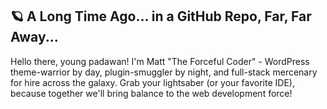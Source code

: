 ## 🪐 A Long Time Ago... in a GitHub Repo, Far, Far Away...

Hello there, young padawan! I'm Matt "The Forceful Coder" - WordPress theme-warrior by day, plugin-smuggler by night, and full-stack mercenary for hire across the galaxy. Grab your lightsaber (or your favorite IDE), because together we'll bring balance to the web development force!
